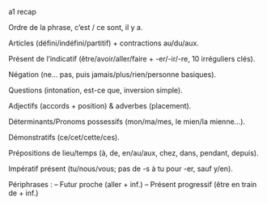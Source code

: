 a1 recap

Ordre de la phrase, c’est / ce sont, il y a.

Articles (défini/indéfini/partitif) + contractions au/du/aux.

Présent de l’indicatif (être/avoir/aller/faire + -er/-ir/-re, 10 irréguliers clés).

Négation (ne… pas, puis jamais/plus/rien/personne basiques).

Questions (intonation, est-ce que, inversion simple).

Adjectifs (accords + position) & adverbes (placement).

Déterminants/Pronoms possessifs (mon/ma/mes, le mien/la mienne…).

Démonstratifs (ce/cet/cette/ces).

Prépositions de lieu/temps (à, de, en/au/aux, chez, dans, pendant, depuis).

Impératif présent (tu/nous/vous; pas de -s à tu pour -er, sauf y/en).

Périphrases :
– Futur proche (aller + inf.)
– Présent progressif (être en train de + inf.)